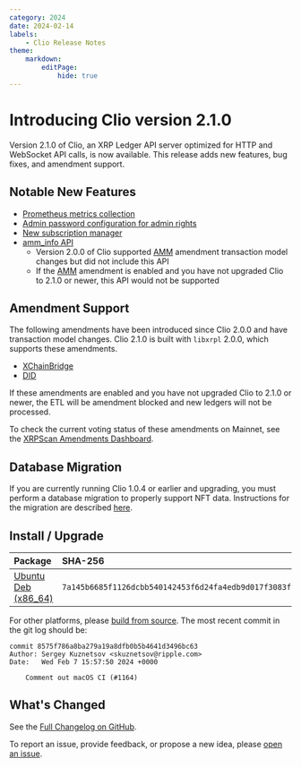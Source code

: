 ```yaml
---
category: 2024
date: 2024-02-14
labels:
    - Clio Release Notes
theme:
    markdown:
        editPage:
            hide: true
---
```


# Introducing Clio version 2.1.0

Version 2.1.0 of Clio, an XRP Ledger API server optimized for HTTP and WebSocket API calls, is now available. This release adds new features, bug fixes, and amendment support.

## Notable New Features

- [Prometheus metrics collection](https://github.com/XRPLF/clio?tab=readme-ov-file#prometheus-metrics-collection)
- [Admin password configuration for admin rights](https://github.com/XRPLF/clio?tab=readme-ov-file#admin-rights-for-requests)
- [New subscription manager](https://github.com/XRPLF/clio/pull/1071)
- [amm_info API](https://xrpl.org/amm_info.html#amm_info)
  - Version 2.0.0 of Clio supported [AMM](https://xrpl.org/known-amendments.html#amm) amendment transaction model changes but did not include this API
  - If the [AMM](https://xrpl.org/known-amendments.html#amm) amendment is enabled and you have not upgraded Clio to 2.1.0 or newer, this API would not be supported

## Amendment Support

The following amendments have been introduced since Clio 2.0.0 and have transaction model changes.  Clio 2.1.0 is built with `libxrpl` 2.0.0, which supports these amendments.

- [XChainBridge](https://xrpl.org/known-amendments.html#xchainbridge)
- [DID](https://xrpl.org/known-amendments.html#did)

If these amendments are enabled and you have not upgraded Clio to 2.1.0 or newer, the ETL will be amendment blocked and new ledgers will not be processed.

To check the current voting status of these amendments on Mainnet, see the [XRPScan Amendments Dashboard](https://xrpscan.com/amendments).

## Database Migration

If you are currently running Clio 1.0.4 or earlier and upgrading, you must perform a database migration to properly support NFT data. Instructions for the migration are described [here](https://github.com/XRPLF/clio/tree/clio_migrator%402.0.0).

## Install / Upgrade

| Package | SHA-256 |
|:--------|:--------|
| [Ubuntu Deb (x86_64)](https://github.com/XRPLF/clio/releases/download/2.1.0/clio_2.1.0-1_amd64.deb) | `7a145b6685f1126dcbb540142453f6d24fa4edb9d017f3083f159c1dcabf2691` |

For other platforms, please [build from source](https://github.com/XRPLF/clio/releases/tag/2.1.0). The most recent commit in the git log should be:

```text
commit 8575f786a8ba279a19a8dfb0b5b4641d3496bc63
Author: Sergey Kuznetsov <skuznetsov@ripple.com>
Date:   Wed Feb 7 15:57:50 2024 +0000

    Comment out macOS CI (#1164)
```

## What's Changed

See the [Full Changelog on GitHub](https://github.com/XRPLF/clio/compare/2.0.0...2.1.0).

To report an issue, provide feedback, or propose a new idea, please [open an issue](https://github.com/XRPLF/clio/issues).
